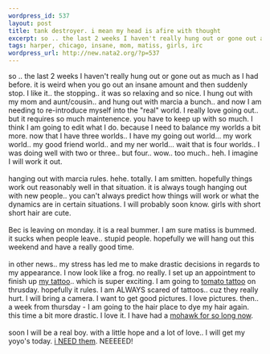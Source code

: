```yaml
--- 
wordpress_id: 537
layout: post
title: tank destroyer. i mean my head is afire with thought
excerpt: so .. the last 2 weeks I haven't really hung out or gone out as much as I had before. it is weird when you go out an insane amount and then suddenly stop. I like it.. the stopping.. it was so relaxing and so nice. I hung out with my mom and aunt/cousin.. and hung out with marcia a bunch.. and now I am needing to re-introduce myself into the "real" world. I really love going out.. but it requires...
tags: harper, chicago, insane, mom, matiss, girls, irc
wordpress_url: http://new.nata2.org/?p=537
---
```

so .. the last 2 weeks I haven't really hung out or gone out as much as I had before. it is weird when you go out an insane amount and then suddenly stop. I like it.. the stopping.. it was so relaxing and so nice. I hung out with my mom and aunt/cousin.. and hung out with marcia a bunch.. and now I am needing to re-introduce myself into the "real" world. I really love going out.. but it requires so much maintenence. you have to keep up with so much. I think I am going to edit what I do. because I need to balance my worlds a bit more. now that I have three worlds.. I have my going out world... my work world.. my good friend world.. and my ner world... wait that is four worlds.. I was doing well with two or three.. but four.. wow.. too much.. heh. I imagine I will work it out.<br>
<br>
hanging out with marcia rules. hehe. totally. I am smitten. hopefully things work out reasonably well in that situation. it is always tough hanging out with new people.. you can't always predict how things will work or what the dynamics are in certain situations. I will probably soon know. girls with short short hair are cute.<br>
<br>
Bec is leaving on monday. it is a real bummer. I am sure matiss is bummed. it sucks when people leave.. stupid people. hopefully we will hang out this weekend and have a really good time.<br>
<br>
in other news.. my stress has led me to make drastic decisions in regards to my appearance. I now look like a frog. no really. I set up an appointment to finish up <a href="http://nata2.info/?path=pictures/harper/tattoo">my tattoo</a>.. which is super exciting. I am going to <a href="http://tomatotattoo.com">tomato tattoo</a> on thrusday. hopefully it rules. I am ALWAYS scared of tattoos.. cuz they really hurt. I will bring a camera. I want to get good pictures. I love pictures. then.. a week from thursday - I am going to the hair place to dye my hair again. this time a bit more drastic. I love it. I have had a <a href="http://nata2.info/?path=pictures%2Fharper%2Fme&amp;img=haircut%20023.jpg">mohawk for so long now</a>.<br>
<br>
soon I will be a real boy. with a little hope and a lot of love.. I will get my yoyo's today. <a href="http://nata2.info/?path=pictures%2Fharper%2Fme&amp;img=Chicago%20016.jpg">i NEED them</a>. NEEEEED!
